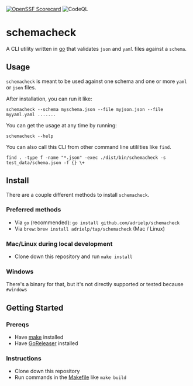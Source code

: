 [![OpenSSF Scorecard](https://api.securityscorecards.dev/projects/github.com/adrielp/schemacheck/badge)](https://api.securityscorecards.dev/projects/github.com/adrielp/schemacheck)
![CodeQL](https://github.com/adrielp/schemacheck/workflows/CodeQL/badge.svg?branch=main)

# schemacheck
A CLI utility written in [go](go.dev) that validates `json` and `yaml` files
against a `schema`.

## Usage 
`schemacheck` is meant to be used against one schema and one or more `yaml` or
`json` files. 

After installation, you can run it like:
```
schemacheck --schema myschema.json --file myjson.json --file myyaml.yaml .......
```

You can get the usage at any time by running:
```
schemacheck --help
```

You can also call this CLI from other command line utililties like `find`.
```
find . -type f -name "*.json" -exec ./dist/bin/schemacheck -s test_data/schema.json -f {} \+
```

## Install
There are a couple different methods to install `schemacheck`.

### Preferred methods
* Via `go` (recommended): `go install github.com/adrielp/schemacheck`
* Via `brew`: `brew install adrielp/tap/schemacheck` (Mac / Linux)


### Mac/Linux during local development
* Clone down this repository and run `make install`

### Windows
There's a binary for that, but it's not directly supported or tested because `#windows`

## Getting Started
### Prereqs
* Have [make](https://www.gnu.org/software/make/) installed
* Have [GoReleaser](https://goreleaser.com/) installed

### Instructions
* Clone down this repository
* Run commands in the [Makefile](./Makefile) like `make build`
